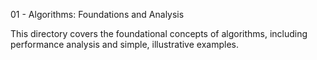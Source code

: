  01 - Algorithms: Foundations and Analysis

This directory covers the foundational concepts of algorithms, including performance analysis and simple, illustrative examples.


